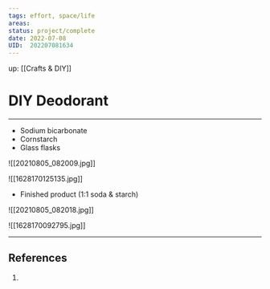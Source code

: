 ```yaml
---
tags: effort, space/life
areas:  
status: project/complete 
date: 2022-07-08
UID:  202207081634
---
```


up: [[Crafts & DIY]]


# DIY Deodorant
 

---

- Sodium bicarbonate
- Cornstarch
- Glass flasks

![[20210805_082009.jpg]]

![[1628170125135.jpg]]

- Finished product (1:1 soda & starch)

![[20210805_082018.jpg]]

![[1628170092795.jpg]]

---

## References
1. 